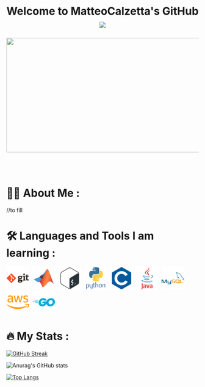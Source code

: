 <div align="center">
  <h1>
    Welcome to MatteoCalzetta's GitHub
    <img src="https://media.giphy.com/media/hvRJCLFzcasrR4ia7z/giphy.gif" width="30px"/>
  </h1>
</div>

<div align="center">
  <img src="https://media.giphy.com/media/26tn33aiTi1jkl6H6/giphy.gif" width="600" height="300"/>
</div>

<br/><br/>

# :man_technologist: About Me :

//to fill


# :hammer_and_wrench: Languages and Tools I am learning :
<div>
  <img src="https://github.com/devicons/devicon/blob/master/icons/git/git-original-wordmark.svg" title="Git" **alt="Git" width="60" height="60"/>&nbsp;
  <img src="https://github.com/devicons/devicon/blob/master/icons/matlab/matlab-original.svg" title="MATLAB" **alt="MATLAB" width="60" height="60"/>&nbsp;
  <img src="https://github.com/devicons/devicon/blob/master/icons/bash/bash-original.svg" title="Bash" **alt="Bash" width="60" height="60"/>&nbsp;
  <img src="https://github.com/devicons/devicon/blob/master/icons/python/python-original-wordmark.svg" title="Python" **alt="Python" width="60" height="60"/>&nbsp;
  <img src="https://github.com/devicons/devicon/blob/master/icons/c/c-plain.svg" title="C" alt="C" width="60" height="60"/>&nbsp;
  <img src="https://github.com/devicons/devicon/blob/master/icons/java/java-original-wordmark.svg" title="Java" alt="Java" width="60" height="60"/>&nbsp;
  <img src="https://github.com/devicons/devicon/blob/master/icons/mysql/mysql-original-wordmark.svg" title="MySQL"  alt="MySQL" width="60" height="60"/>&nbsp;
  <img src="https://github.com/devicons/devicon/blob/master/icons/amazonwebservices/amazonwebservices-plain-wordmark.svg" title="AWS" alt="AWS" width="60" height="60"/>&nbsp;
  <img src="https://github.com/devicons/devicon/blob/master/icons/go/go-original-wordmark.svg" title="Go" **alt="Go" width="60" height="60"/>&nbsp;
</div>


# :fire: My Stats :

[![GitHub Streak](http://github-readme-streak-stats.herokuapp.com?user=MatteoCalzetta&theme=dark&hide_border=true)](https://git.io/streak-stats)

![Anurag's GitHub stats](https://github-readme-stats.vercel.app/api?username=MatteoCalzetta&theme=dark&hide_border=true)

[![Top Langs](https://github-readme-stats.vercel.app/api/top-langs/?username=MatteoCalzetta&hide_progress=true&theme=dark&langs_count=10&hide_border=true)](https://github.com/anuraghazra/github-readme-stats)
